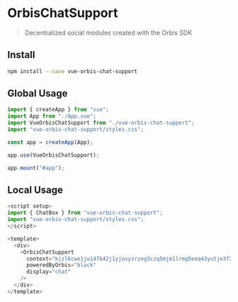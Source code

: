 # OrbisChatSupport

> Decentralized social modules created with the Orbis SDK

## Install

```bash
npm install --save vue-orbis-chat-support
```

## Global Usage

```js
import { createApp } from "vue";
import App from "./App.vue";
import VueOrbisChatSupport from "./vue-orbis-chat-support";
import "vue-orbis-chat-support/styles.css";

const app = createApp(App);

app.use(VueOrbisChatSupport);

app.mount("#app");
```

## Local Usage

```js
<script setup>
import { ChatBox } from "vue-orbis-chat-support";
import "vue-orbis-chat-support/styles.css";
</script>

<template>
  <div>
    <OrbisChatSupport
      context="kjzl6cwe1jw147b42j1yjoxyzrzeg3czq5mjm1lrmg5eeq43yutje3f2s0s2n5h"
      poweredByOrbis="black"
      display="chat"
    />
  </div>
</template>
```
